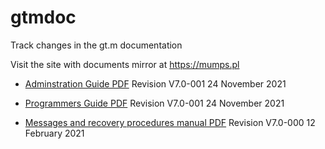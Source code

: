 # gtmdoc
	
Track changes in the gt.m documentation
	
 
	
Visit the site with documents mirror at https://mumps.pl
	
 
	
 
	
* [Adminstration Guide PDF](https://github.com/szydell/gtmdoc/blob/master/books/ao/UNIX_manual/ao_UNIX_screen.pdf) Revision V7.0-001 24 November 2021
	
* [Programmers Guide PDF](https://github.com/szydell/gtmdoc/blob/master/books/pg/UNIX_manual/pg_UNIX_screen.pdf) Revision V7.0-001 24 November 2021
	
* [Messages and recovery procedures manual PDF](https://github.com/szydell/gtmdoc/blob/master/books/mr/manual/mr_screen.pdf) Revision V7.0-000 12 February 2021
